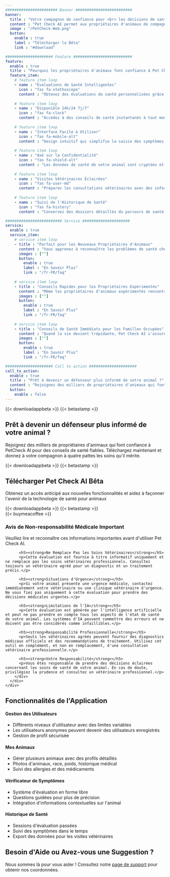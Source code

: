 ```yaml
---
####################### Banner #########################
banner:
  title : "Votre compagnon de confiance pour <br> les décisions de santé de votre animal"
  content : "Pet Check AI permet aux propriétaires d'animaux de compagnie de bénéficier d'évaluations de santé instantanées, basées sur l'IA, lorsque vous vous inquiétez pour votre compagnon à quatre pattes. Qu'il soit 3 heures du matin et que votre chat se comporte bizarrement, ou que vous ayez des doutes quant à la nécessité d'une visite chez le vétérinaire, Pet Check AI est là pour vous aider."
  image : "/PetCheck-Web.png"
  button:
    enable : true
    label : "Télécharger la Bêta"
    link : "#download"

##################### Feature ##########################
feature:
  enable : true
  title : "Pourquoi les propriétaires d'animaux font confiance à Pet Check AI"
  feature_item:
    # feature item loop
    - name : "Évaluations de Santé Intelligentes"
      icon : "fas fa-stethoscope"
      content : "Obtenez des évaluations de santé personnalisées grâce à notre outil intelligent de vérification des symptômes, optimisé par l'expertise vétérinaire et une IA avancée"
      
    # feature item loop
    - name : "Disponible 24h/24 7j/7"
      icon : "fas fa-clock"
      content : "Accédez à des conseils de santé instantanés à tout moment, n'importe où - parfait pour ces inquiétudes nocturnes concernant votre animal"
      
    # feature item loop
    - name : "Interface Facile à Utiliser"
      icon : "fas fa-mobile-alt"
      content : "Design intuitif qui simplifie la saisie des symptômes et fournit des conseils de santé clairs et exploitables"
      
    # feature item loop
    - name : "Axé sur la Confidentialité"
      icon : "fas fa-shield-alt"
      content : "Les données de santé de votre animal sont cryptées et sécurisées - nous ne partageons jamais d'informations personnelles"
      
    # feature item loop
    - name : "Visites Vétérinaires Éclairées"
      icon : "fas fa-user-md"
      content : "Préparez les consultations vétérinaires avec des informations de santé organisées et un suivi des symptômes"
      
    # feature item loop
    - name : "Suivi de l'Historique de Santé"
      icon : "fas fa-history"
      content : "Conservez des dossiers détaillés du parcours de santé de votre animal pour identifier les tendances et suivre les améliorations"

######################### Service #####################
service:
  enable : true
  service_item:
    # service item loop
    - title : "Parfait pour les Nouveaux Propriétaires d'Animaux"
      content : "Vous apprenez à reconnaître les problèmes de santé chez votre nouveau compagnon à quatre pattes ? Pet Check AI vous aide à comprendre ce qui est normal et ce qui nécessite une attention, renforçant votre confiance en tant que propriétaire d'animal."
      images : [""]
      button:
        enable : true
        label : "En Savoir Plus"
        link : "/fr-FR/faq"
        
    # service item loop
    - title : "Conseils Rapides pour les Propriétaires Expérimentés"
      content : "Même les propriétaires d'animaux expérimentés rencontrent de nouvelles situations. Obtenez des conseils instantanés et fiables sur les symptômes et comportements inhabituels pour prendre des décisions éclairées concernant les soins de votre animal."
      images : [""]
      button:
        enable : true
        label : "En Savoir Plus"
        link : "/fr-FR/faq"
        
    # service item loop
    - title : "Conseils de Santé Immédiats pour les Familles Occupées"
      content : "Quand la vie devient trépidante, Pet Check AI s'assure que vous ne manquez jamais les signaux de santé importants. Obtenez des évaluations rapides qui vous aident à prioriser les besoins de votre animal dans votre emploi du temps chargé."
      images : [""]
      button:
        enable : true
        label : "En Savoir Plus"
        link : "/fr-FR/faq"

##################### Call to action #####################
call_to_action:
  enable : true
  title : "Prêt à devenir un défenseur plus informé de votre animal ?"
  content : "Rejoignez des milliers de propriétaires d'animaux qui font confiance à Pet Check AI pour des conseils de santé fiables. Téléchargez maintenant et donnez à votre compagnon à quatre pattes les soins qu'il mérite."
  button:
    enable : false
---
```


<!-- Banner Download Section -->
<div class="text-center mt-4">
  <div class="d-flex justify-content-center align-items-center gap-3 mb-4 flex-wrap">
    {{< downloadappbeta >}}
    {{< betastamp >}}
  </div>
</div>

<!-- Call to Action Download Section -->
<div class="container my-5">
  <div class="row justify-content-center text-center">
    <div class="col-lg-8">
      <h2 class="mb-4">Prêt à devenir un défenseur plus informé de votre animal ?</h2>
      <p class="lead mb-4">Rejoignez des milliers de propriétaires d'animaux qui font confiance à PetCheck AI pour des conseils de santé fiables. Téléchargez maintenant et donnez à votre compagnon à quatre pattes les soins qu'il mérite.</p>
      <div class="d-flex justify-content-center align-items-center gap-3 mb-4 flex-wrap">
        {{< downloadappbeta >}}
        {{< betastamp >}}
      </div>
    </div>
  </div>
</div>

<div id="download" class="text-center my-5">
  <h2>Télécharger Pet Check AI Bêta</h2>
  <p class="lead">Obtenez un accès anticipé aux nouvelles fonctionnalités et aidez à façonner l'avenir de la technologie de santé pour animaux</p>
  <div class="d-flex justify-content-center align-items-center gap-3 mb-4">
    {{< downloadappbeta >}}
    {{< betastamp >}}
  </div>
  
  <div class="mt-4">
    {{< buymeacoffee >}}
  </div>
</div>

<div class="container my-5">
  <div class="row">
    <div class="col-lg-8 mx-auto">
      <div class="card border-warning">
        <div class="card-header bg-warning text-dark">
          <h3 class="mb-0"><i class="fas fa-exclamation-triangle"></i> Avis de Non-responsabilité Médicale Important</h3>
        </div>
        <div class="card-body">
          <p class="lead">Veuillez lire et reconnaître ces informations importantes avant d'utiliser Pet Check AI.</p>
          
          <h5><strong>Ne Remplace Pas les Soins Vétérinaires</strong></h5>
          <p>Cette évaluation est fournie à titre informatif uniquement et ne remplace pas les soins vétérinaires professionnels. Consultez toujours un vétérinaire agréé pour un diagnostic et un traitement précis.</p>
          
          <h5><strong>Situations d'Urgence</strong></h5>
          <p>Si votre animal présente une urgence médicale, contactez immédiatement votre vétérinaire ou une clinique vétérinaire d'urgence. Ne vous fiez pas uniquement à cette évaluation pour prendre des décisions médicales urgentes.</p>
          
          <h5><strong>Limitations de l'IA</strong></h5>
          <p>Cette évaluation est générée par l'intelligence artificielle et peut ne pas prendre en compte tous les aspects de l'état de santé de votre animal. Les systèmes d'IA peuvent commettre des erreurs et ne doivent pas être considérés comme infaillibles.</p>
          
          <h5><strong>Responsabilité Professionnelle</strong></h5>
          <p>Seuls les vétérinaires agréés peuvent fournir des diagnostics médicaux officiels et des recommandations de traitement. Utilisez cet outil en complément, et non en remplacement, d'une consultation vétérinaire professionnelle.</p>
          
          <h5><strong>Votre Responsabilité</strong></h5>
          <p>Vous êtes responsable de prendre des décisions éclairées concernant les soins de santé de votre animal. En cas de doute, privilégiez la prudence et consultez un vétérinaire professionnel.</p>
        </div>
      </div>
    </div>
  </div>
</div>

<div class="container my-5">
  <h2 class="text-center mb-4">Fonctionnalités de l'Application</h2>
  <div class="row">
    <div class="col-md-6">
      <h4><i class="fas fa-users"></i> Gestion des Utilisateurs</h4>
      <ul class="list-unstyled">
        <li><i class="fas fa-check text-success"></i> Différents niveaux d'utilisateur avec des limites variables</li>
        <li><i class="fas fa-check text-success"></i> Les utilisateurs anonymes peuvent devenir des utilisateurs enregistrés</li>
        <li><i class="fas fa-check text-success"></i> Gestion de profil sécurisée</li>
      </ul>
    </div>
    <div class="col-md-6">
      <h4><i class="fas fa-paw"></i> Mes Animaux</h4>
      <ul class="list-unstyled">
        <li><i class="fas fa-check text-success"></i> Gérer plusieurs animaux avec des profils détaillés</li>
        <li><i class="fas fa-check text-success"></i> Photos d'animaux, race, poids, historique médical</li>
        <li><i class="fas fa-check text-success"></i> Suivi des allergies et des médicaments</li>
      </ul>
    </div>
  </div>
  <div class="row mt-4">
    <div class="col-md-6">
      <h4><i class="fas fa-search"></i> Vérificateur de Symptômes</h4>
      <ul class="list-unstyled">
        <li><i class="fas fa-check text-success"></i> Système d'évaluation en forme libre</li>
        <li><i class="fas fa-check text-success"></i> Questions guidées pour plus de précision</li>
        <li><i class="fas fa-check text-success"></i> Intégration d'informations contextuelles sur l'animal</li>
      </ul>
    </div>
    <div class="col-md-6">
      <h4><i class="fas fa-history"></i> Historique de Santé</h4>
      <ul class="list-unstyled">
        <li><i class="fas fa-check text-success"></i> Sessions d'évaluation passées</li>
        <li><i class="fas fa-check text-success"></i> Suivi des symptômes dans le temps</li>
        <li><i class="fas fa-check text-success"></i> Export des données pour les visites vétérinaires</li>
      </ul>
    </div>
  </div>
</div>

<div class="container my-5 text-center">
  <h2>Besoin d'Aide ou Avez-vous une Suggestion ?</h2>
  <p class="lead">Nous sommes là pour vous aider ! Consultez notre <a href="/fr-FR/support" class="text-decoration-none">page de support</a> pour obtenir nos coordonnées.</p>
</div>